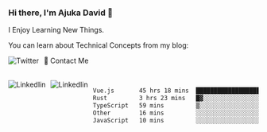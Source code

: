 ### Hi there, I'm Ajuka David 🥷

I Enjoy Learning New Things.

You can learn about Technical Concepts from my blog:

<a href="https://tobit.hashnode.dev/"> <img src="https://img.shields.io/badge/Hashnode-2962FF?style=for-the-badge&logo=hashnode&logoColor=white"
     alt="Twitter"
     style="float: left; margin-right: 10px;" /> </a>


📱 Contact Me

<br />
<a href="https://www.linkedin.com/in/david-ajuka-630660144/"> <img src="https://img.shields.io/badge/LinkedIn-0077B5?style=for-the-badge&logo=linkedin&logoColor=white"
     alt="LinkedIin"
     style="float: left; margin-right: 10px;" /> </a> <a href="mailto:ajuka.zephiniah@gmail.com"> <img src="https://img.shields.io/badge/Gmail-D14836?style=for-the-badge&logo=gmail&logoColor=white"
     alt="LinkedIin"
     style="float: left; margin-right: 10px;" /> </a>
     

<!--START_SECTION:waka-->

```txt
Vue.js       45 hrs 18 mins  ██████████████████████▓░░   90.20 %
Rust         3 hrs 23 mins   █▓░░░░░░░░░░░░░░░░░░░░░░░   06.76 %
TypeScript   59 mins         ▒░░░░░░░░░░░░░░░░░░░░░░░░   01.97 %
Other        16 mins         ░░░░░░░░░░░░░░░░░░░░░░░░░   00.54 %
JavaScript   10 mins         ░░░░░░░░░░░░░░░░░░░░░░░░░   00.34 %
```

<!--END_SECTION:waka-->
